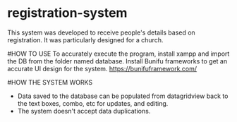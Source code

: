 # registration-system
This system was developed to receive people's details based on registration. It was particularly designed for a church.

#HOW TO USE
To accurately execute the program, install xampp and import the DB from the folder named database.
Install Bunifu frameworks to get an accurate UI design for the system.
https://bunifuframework.com/

#HOW THE SYSTEM WORKS
- Data saved to the database can be populated from datagridview back to the text boxes, combo, etc for updates, and editing.
- The system doesn't accept data duplications.
  
